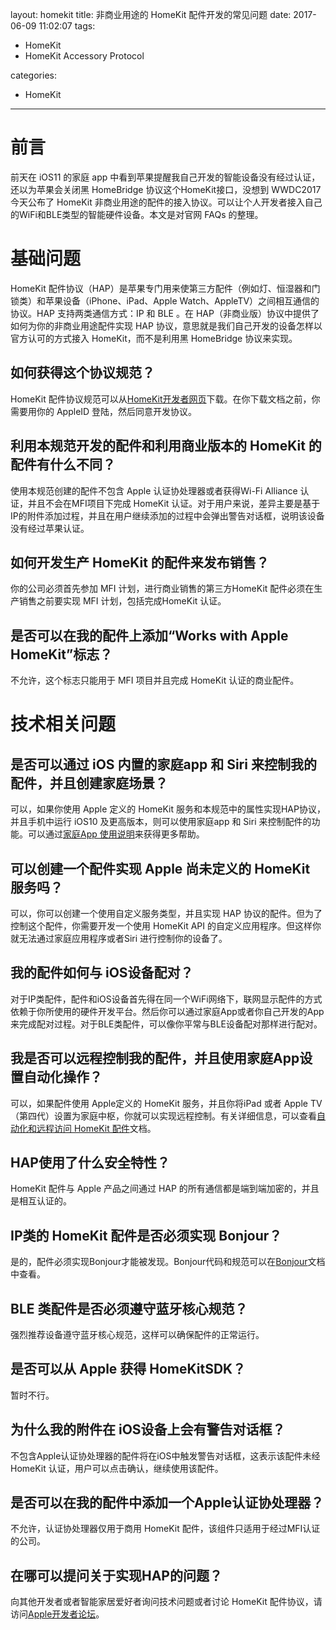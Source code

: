 layout: homekit
title: 非商业用途的 HomeKit 配件开发的常见问题
date: 2017-06-09 11:02:07
tags:
- HomeKit
- HomeKit Accessory Protocol 

categories:
- HomeKit
---

# 前言

前天在 iOS11 的家庭 app 中看到苹果提醒我自己开发的智能设备没有经过认证，还以为苹果会关闭黑 HomeBridge 协议这个HomeKit接口，没想到 WWDC2017 今天公布了 HomeKit 非商业用途的配件的接入协议。可以让个人开发者接入自己的WiFi和BLE类型的智能硬件设备。本文是对官网 FAQs 的整理。

# 基础问题
HomeKit 配件协议（HAP）是苹果专门用来使第三方配件（例如灯、恒湿器和门锁类）和苹果设备（iPhone、iPad、Apple Watch、AppleTV）之间相互通信的协议。HAP 支持两类通信方式：IP 和 BLE 。在 HAP（非商业版）协议中提供了如何为你的非商业用途配件实现 HAP 协议，意思就是我们自己开发的设备怎样以官方认可的方式接入 HomeKit，而不是利用黑 HomeBridge 协议来实现。 

## 如何获得这个协议规范？
HomeKit 配件协议规范可以从[HomeKit开发者网页](https://developer.apple.com/homekit/)下载。在你下载文档之前，你需要用你的 AppleID 登陆，然后同意开发协议。

## 利用本规范开发的配件和利用商业版本的 HomeKit 的配件有什么不同？
使用本规范创建的配件不包含 Apple 认证协处理器或者获得Wi-Fi Alliance 认证，并且不会在MFI项目下完成 HomeKit 认证。对于用户来说，差异主要是基于IP的附件添加过程，并且在用户继续添加的过程中会弹出警告对话框，说明该设备没有经过苹果认证。

## 如何开发生产 HomeKit 的配件来发布销售？
你的公司必须首先参加 MFI 计划，进行商业销售的第三方HomeKit 配件必须在生产销售之前要实现 MFI 计划，包括完成HomeKit 认证。

## 是否可以在我的配件上添加“Works with Apple HomeKit”标志？
不允许，这个标志只能用于 MFI 项目并且完成 HomeKit 认证的商业配件。


# 技术相关问题
## 是否可以通过 iOS 内置的家庭app 和 Siri 来控制我的配件，并且创建家庭场景？
可以，如果你使用 Apple 定义的 HomeKit 服务和本规范中的属性实现HAP协议，并且手机中运行 iOS10 及更高版本，则可以使用家庭app 和 Siri 来控制配件的功能。可以通过[家庭App 使用说明](https://support.apple.com/zh-cn/HT204893)来获得更多帮助。

## 可以创建一个配件实现 Apple 尚未定义的 HomeKit 服务吗？
可以，你可以创建一个使用自定义服务类型，并且实现 HAP 协议的配件。但为了控制这个配件，你需要开发一个使用 HomeKit API 的自定义应用程序。但这样你就无法通过家庭应用程序或者Siri 进行控制你的设备了。

## 我的配件如何与 iOS设备配对？
对于IP类配件，配件和iOS设备首先得在同一个WiFi网络下，联网显示配件的方式依赖于你所使用的硬件开发平台。然后你可以通过家庭App或者你自己开发的App来完成配对过程。对于BLE类配件，可以像你平常与BLE设备配对那样进行配对。

## 我是否可以远程控制我的配件，并且使用家庭App设置自动化操作？
可以，如果配件使用 Apple定义的 HomeKit 服务，并且你将iPad 或者 Apple TV（第四代）设置为家庭中枢，你就可以实现远程控制。有关详细信息，可以查看[自动化和远程访问 HomeKit 配件](https://support.apple.com/zh-cn/HT207057)文档。

## HAP使用了什么安全特性？
HomeKit 配件与 Apple 产品之间通过 HAP 的所有通信都是端到端加密的，并且是相互认证的。

## IP类的 HomeKit 配件是否必须实现 Bonjour？
是的，配件必须实现Bonjour才能被发现。Bonjour代码和规范可以在[Bonjour](https://developer.apple.com/bonjour/)文档中查看。

## BLE 类配件是否必须遵守蓝牙核心规范？
强烈推荐设备遵守蓝牙核心规范，这样可以确保配件的正常运行。

## 是否可以从 Apple 获得 HomeKitSDK？
暂时不行。

## 为什么我的附件在 iOS设备上会有警告对话框？
不包含Apple认证协处理器的配件将在iOS中触发警告对话框，这表示该配件未经 HomeKit 认证，用户可以点击确认，继续使用该配件。

## 是否可以在我的配件中添加一个Apple认证协处理器？
不允许，认证协处理器仅用于商用 HomeKit 配件，该组件只适用于经过MFI认证的公司。

## 在哪可以提问关于实现HAP的问题？
向其他开发者或者智能家居爱好者询问技术问题或者讨论 HomeKit 配件协议，请访问[Apple开发者论坛](https://forums.developer.apple.com/welcome)。





